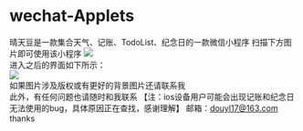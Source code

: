 # wechat-Applets
晴天豆是一款集合天气、记账、TodoList、纪念日的一款微信小程序
扫描下方图片即可使用该小程序
<img src="https://t1.picb.cc/uploads/2018/02/13/DbDJg.jpg"/><br/>
进入之后的界面如下所示：<br/>
<img src="https://t1.picb.cc/uploads/2018/02/13/DbsB8.png"/><br/>
如果图片涉及版权或有更好的背景图片还请联系我<br>
此外，有任何问题也请随时和我联系
【注：ios设备用户可能会出现记账和纪念日无法使用的bug，具体原因正在查找，感谢理解】
邮箱：douyl17@163.com<br/>
thanks
